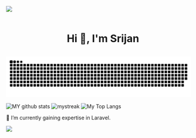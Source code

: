 <img src="https://user-images.githubusercontent.com/73097560/115834477-dbab4500-a447-11eb-908a-139a6edaec5c.gif">

<div id="user-content-toc">
<ul align="center">
<summary><h1 style="display: inline-block">Hi 👋, I'm Srijan</h1></summary>
</ul>
</div>

<div align="center">
<img  src="https://github.com/1999AZZAR/1999AZZAR/blob/main/resources/img/grid-snake.svg"
alt="snake" /></a>
</div>

![MY github stats](https://github-readme-stats.vercel.app/api?username=srijan-lamichhane&show_icons=true&theme=tokyonight)
<img src="https://github-readme-streak-stats.herokuapp.com/?user=srijan-lamichhane&theme=tokyonight" alt="mystreak"/>
![My Top Langs](https://github-readme-stats.vercel.app/api/top-langs/?username=srijan-lamichhane&theme=tokyonight&layout=compact)

🌱 I’m currently gaining expertise in Laravel.

<a href="https://www.youtube.com/watch?v=dQw4w9WgXcQ"><img src="https://user-images.githubusercontent.com/73097560/115834477-dbab4500-a447-11eb-908a-139a6edaec5c.gif"></a>
